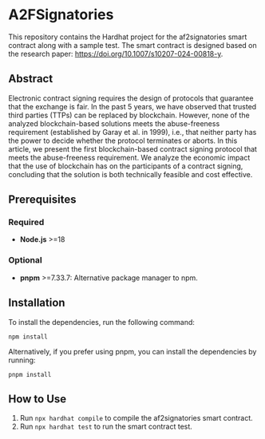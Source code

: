 # A2FSignatories

This repository contains the Hardhat project for the af2signatories smart contract along with a sample test. The smart contract is designed based on the research paper: https://doi.org/10.1007/s10207-024-00818-y.

## Abstract

Electronic contract signing requires the design of protocols that guarantee that the exchange is fair. In the past 5 years, we have observed that trusted third parties (TTPs) can be replaced by blockchain. However, none of the analyzed blockchain-based solutions meets the abuse-freeness requirement (established by Garay et al. in 1999), i.e., that neither party has the power to decide whether the protocol terminates or aborts. In this article, we present the first blockchain-based contract signing protocol that meets the abuse-freeness requirement. We analyze the economic impact that the use of blockchain has on the participants of a contract signing, concluding that the solution is both technically feasible and cost effective.

## Prerequisites

### Required
- **Node.js** >=18

### Optional
- **pnpm** >=7.33.7: Alternative package manager to npm.

## Installation

To install the dependencies, run the following command:

```shell
npm install 
```
Alternatively, if you prefer using pnpm, you can install the dependencies by running:

```shell
pnpm install 
```

## How to Use

1. Run `npx hardhat compile` to compile the af2signatories smart contract.
2. Run `npx hardhat test` to run the smart contract test.
